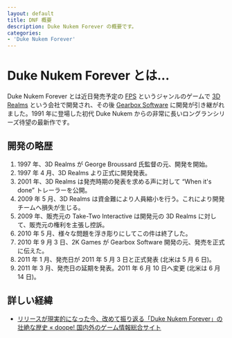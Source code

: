 ```yaml
---
layout: default
title: DNF 概要
description: Duke Nukem Forever の概要です。
categories:
- 'Duke Nukem Forever'
---
```


Duke Nukem Forever とは...
==========================

Duke Nukem Forever とは近日発売予定の [FPS](http://ja.wikipedia.org/wiki/%E3%83%95%E3%82%A1%E3%83%BC%E3%82%B9%E3%83%88%E3%83%91%E3%83%BC%E3%82%BD%E3%83%B3%E3%83%BB%E3%82%B7%E3%83%A5%E3%83%BC%E3%83%86%E3%82%A3%E3%83%B3%E3%82%B0%E3%82%B2%E3%83%BC%E3%83%A0) というジャンルのゲームで [3D Realms](http://www.3drealms.com/) という会社で開発され、その後 [Gearbox Software](http://www.gearboxsoftware.com/) に開発が引き継がれました。1991 年に登場した初代 Duke Nukem からの非常に長いロングランシリーズ待望の最新作です。

開発の略歴
----------

1. 1997 年、3D Realms が George Broussard 氏監督の元、開発を開始。
2. 1997 年 4 月、3D Realms より正式に開発発表。
3. 2001 年、3D Realms は発売時期の発表を求める声に対して &ldquo;When it's done&rdquo; トレーラーを公開。
4. 2009 年 5 月、3D Realms は資金難により人員縮小を行う。これにより開発チームへ損失が生じる。
5. 2009 年、販売元の Take-Two Interactive は開発元の 3D Realms に対して、販売元の権利を主張し控訴。
6. 2010 年 5 月、様々な問題を浮き彫りにしてこの件は終了した。
7. 2010 年 9 月 3 日、2K Games が Gearbox Software 開発の元、発売を正式に伝えた。
8. 2011 年 1 月、発売日が 2011 年 5 月 3 日と正式発表 (北米は 5 月 6 日)。
9. 2011 年 3 月、発売日の延期を発表。2011 年 6 月 10 日へ変更 (北米は 6 月 14 日)。

詳しい経緯
----------

* [リリースが現実的になった今、改めて振り返る「Duke Nukem Forever」の壮絶な歴史 « doope! 国内外のゲーム情報総合サイト](http://doope.jp/2011/0318039.html)
